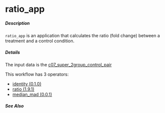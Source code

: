# ratio_app

##### Description

`ratio_app` is an application that calculates the ratio (fold change) between a treatment and a control condition.

##### Details

The input data is the [c07_super_2group_control_pair](https://github.com/tercen/data_designs/tree/main/c07_super_2group_control_pair)

This workflow has 3 operators:

* [identity (0.1.0)](https://github.com/tercen/identity_operator/tree/0.1.0)
* [ratio (1.9.1)](https://github.com/tercen/ratio_operator/tree/1.9.1)
* [median_mad (0.0.1)](https://github.com/tercen/median_mad_operator/tree/0.0.1)

##### See Also
